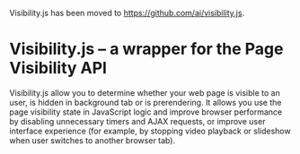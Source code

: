 Visibility.js has been moved to <https://github.com/ai/visibility.js>.

# Visibility.js – a wrapper for the Page Visibility API

Visibility.js allow you to determine whether your web page is visible to an user, is hidden in background tab or is prerendering. It allows you use the page visibility state in JavaScript logic and improve browser performance by disabling unnecessary timers and AJAX requests, or improve user interface experience (for example, by stopping video playback or slideshow when user switches to another browser tab).